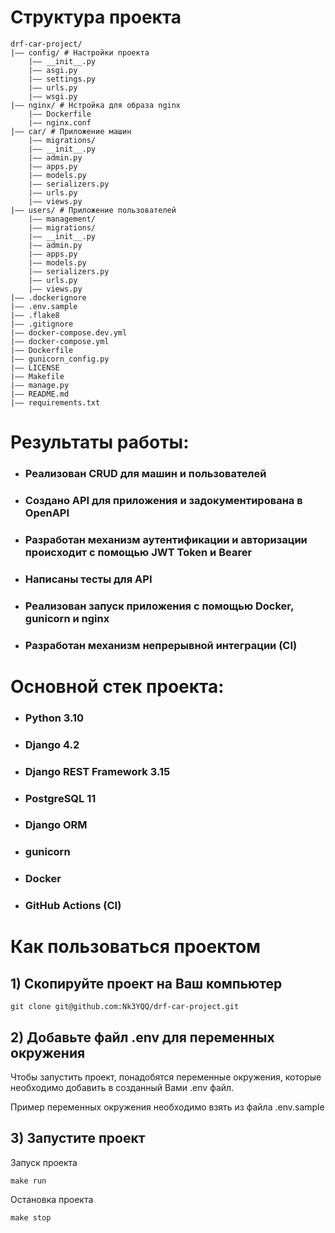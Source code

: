 # Структура проекта
```
drf-car-project/
|—— config/ # Настройки проекта
    |—— __init__.py
    |—— asgi.py
    |—— settings.py
    |—— urls.py
    |—— wsgi.py
|—— nginx/ # Нстройка для образа nginx
    |—— Dockerfile
    |—— nginx.conf
|—— car/ # Приложение машин
    |—— migrations/  
    |—— __init__.py
    |—— admin.py
    |—— apps.py
    |—— models.py
    |—— serializers.py
    |—— urls.py
    |—— views.py
|—— users/ # Приложение пользователей
    |—— management/
    |—— migrations/
    |—— __init__.py
    |—— admin.py
    |—— apps.py
    |—— models.py
    |—— serializers.py
    |—— urls.py
    |—— views.py
|—— .dockerignore
|—— .env.sample
|—— .flake8
|—— .gitignore
|—— docker-compose.dev.yml
|—— docker-compose.yml
|—— Dockerfile
|—— gunicorn_config.py
|—— LICENSE
|—— Makefile
|—— manage.py
|—— README.md
|—— requirements.txt
```

# Результаты работы:
- ### Реализован CRUD для машин и пользователей
- ### Создано API для приложения и задокументирована в OpenAPI
- ### Разработан механизм аутентификации и авторизации происходит с помощью JWT Token и Bearer
- ### Написаны тесты для API
- ### Реализован запуск приложения с помощью Docker, gunicorn и nginx
- ### Разработан механизм непрерывной интеграции (CI)

# Основной стек проекта:
- ### Python 3.10
- ### Django 4.2
- ### Django REST Framework 3.15
- ### PostgreSQL 11
- ### Django ORM
- ### gunicorn
- ### Docker
- ### GitHub Actions (CI)

# Как пользоваться проектом

## 1) Скопируйте проект на Ваш компьютер
```
git clone git@github.com:Nk3YQQ/drf-car-project.git
```

## 2) Добавьте файл .env для переменных окружения
Чтобы запустить проект, понадобятся переменные окружения, которые необходимо добавить в созданный Вами .env файл.

Пример переменных окружения необходимо взять из файла .env.sample

## 3) Запустите проект

Запуск проекта
```
make run
```

Остановка проекта
```
make stop
```
